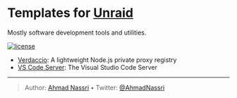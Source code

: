 # Templates for [Unraid](https://unraid.net/)

Mostly software development tools and utilities.

[![license][license-img]][license-url]

- [Verdaccio](./verdaccio/): A lightweight Node.js private proxy registry
- [VS Code Server](./vscode-server/): The Visual Studio Code Server

----
> Author: [Ahmad Nassri](https://www.ahmadnassri.com/) &bull;
> Twitter: [@AhmadNassri](https://twitter.com/AhmadNassri)

[license-url]: LICENSE
[license-img]: https://badgen.net/github/license/ahmadnassri/unraid-templates
